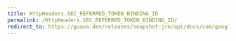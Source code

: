 ```yaml
---
title: HttpHeaders.SEC_REFERRED_TOKEN_BINDING_ID
permalink: /HttpHeaders.SEC_REFERRED_TOKEN_BINDING_ID/
redirect_to: https://guava.dev/releases/snapshot-jre/api/docs/com/google/common/net/HttpHeaders.html#SEC_REFERRED_TOKEN_BINDING_ID
---
```

